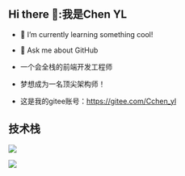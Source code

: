 ## Hi there 👋:我是Chen YL

<!--
**chen688L/chen688L** is a ✨ _special_ ✨ repository because its `README.md` (this file) appears on your GitHub profile.

Here are some ideas to get you started:

- 🔭 I’m currently working on ...
- 🌱 I’m currently learning ...
- 👯 I’m looking to collaborate on ...
- 🤔 I’m looking for help with ...
- 💬 Ask me about ...
- 📫 How to reach me: ...
- 😄 Pronouns: ...
- ⚡ Fun fact: ...
-->

- 🌱 I’m currently learning something cool!
- 💬 Ask me about GitHub

- 一个会全栈的前端开发工程师
- 梦想成为一名顶尖架构师！
- 这是我的gitee账号：https://gitee.com/Cchen_yl

## 技术栈
<p align="left">
  <a href="https://skillicons.dev">
    <img src="https://skillicons.dev/icons?i=html,css,javascript,scss,vue,nuxt,typescript,nodejs,express,webpack,vite" />
  </a>
</p>

<p align="left">
  <a href="https://skillicons.dev">
    <img src="https://skillicons.dev/icons?i=java,spring,python,postman,mysql,redis,eclipse,figma,gitlab" />
  </a>
</p>
